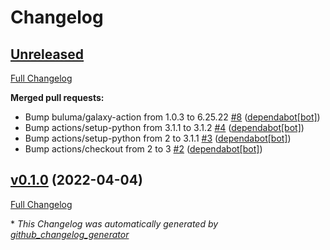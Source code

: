 # Changelog

## [Unreleased](https://github.com/buluma/ansible-role-rabbitmq/tree/HEAD)

[Full Changelog](https://github.com/buluma/ansible-role-rabbitmq/compare/v0.1.0...HEAD)

**Merged pull requests:**

- Bump buluma/galaxy-action from 1.0.3 to 6.25.22 [\#8](https://github.com/buluma/ansible-role-rabbitmq/pull/8) ([dependabot[bot]](https://github.com/apps/dependabot))
- Bump actions/setup-python from 3.1.1 to 3.1.2 [\#4](https://github.com/buluma/ansible-role-rabbitmq/pull/4) ([dependabot[bot]](https://github.com/apps/dependabot))
- Bump actions/setup-python from 2 to 3.1.1 [\#3](https://github.com/buluma/ansible-role-rabbitmq/pull/3) ([dependabot[bot]](https://github.com/apps/dependabot))
- Bump actions/checkout from 2 to 3 [\#2](https://github.com/buluma/ansible-role-rabbitmq/pull/2) ([dependabot[bot]](https://github.com/apps/dependabot))

## [v0.1.0](https://github.com/buluma/ansible-role-rabbitmq/tree/v0.1.0) (2022-04-04)

[Full Changelog](https://github.com/buluma/ansible-role-rabbitmq/compare/82ae49e70e93b792b94314d26e23c89ca675e247...v0.1.0)



\* *This Changelog was automatically generated by [github_changelog_generator](https://github.com/github-changelog-generator/github-changelog-generator)*
